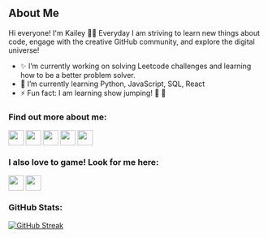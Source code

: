 ## About Me

Hi everyone! I'm Kailey 👋🏻
Everyday I am striving to learn new things about code, engage with the creative GitHub community, and explore the digital universe! 

- ✨ I’m currently working on solving Leetcode challenges and learning how to be a better problem solver.
- 🌱 I’m currently learning Python, JavaScript, SQL, React
- ⚡ Fun fact: I am learning show jumping! 🐎 🐴


### Find out more about me:

<p align="left">
<a href="https://twitter.com/k_kotynski" target="blank"><img align="center" src="https://github.com/mishmanners/MishManners/blob/master/socials/twitter%20(2).png" title = "Twitter" alt="" height="30" /></a>
<a href="https://www.linkedin.com/in/kkotynski/" target="blank"><img align="center" src="https://github.com/mishmanners/MishManners/blob/master/socials/transparent-Linkedin-logo-icon.png" alt="" height="30" /></a>
<a href="https://www.instagram.com/kotynsm/" target="blank"><img align="center" src="https://github.com/mishmanners/MishManners/blob/master/socials/instagram.png" alt="" height="30" /></a>
<a href="https://www.twitch.tv/settings/vheska" target="blank"><img align="center" src="https://github.com/mishmanners/MishManners/blob/master/socials/twitch.png" alt="" height="30" /></a>
<a href="https://www.youtube.com/user/Kae201/videos" target="blank"><img align="center" src="https://github.com/mishmanners/MishManners/blob/master/socials/youtube.png" alt="" height="30" /></a>


### I also love to game! Look for me here:

<a href="https://discordapp.com/invite/f4NFzFt" target="blank"><img align="center" src="https://github.com/mishmanners/MishManners/blob/master/Game%20Icons/discord.png" height="30" /></a>
<a href="https://steamcommunity.com/profiles/76561198094917421/" target="blank"><img align="center" src="https://github.com/mishmanners/MishManners/blob/master/Game%20Icons/Steam.png" height="30" /></a>

### GitHub Stats:

[![GitHub Streak](https://github-readme-streak-stats.herokuapp.com?user=kotynskm&theme=tokyonight)](https://git.io/streak-stats)

